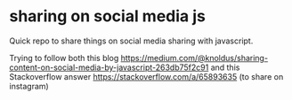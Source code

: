 # sharing on social media js

Quick repo to share things on social media sharing with javascript.

Trying to follow both this blog https://medium.com/@knoldus/sharing-content-on-social-media-by-javascript-263db75f2c91
and this Stackoverflow answer https://stackoverflow.com/a/65893635 (to share on instagram)
